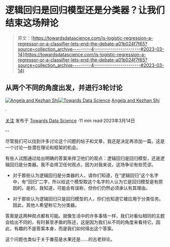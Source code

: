 # 逻辑回归是回归模型还是分类器？让我们结束这场辩论

> 原文：[https://towardsdatascience.com/is-logistic-regression-a-regressor-or-a-classifier-lets-end-the-debate-a01b024f7f65?source=collection_archive---------4-----------------------#2023-03-14](https://towardsdatascience.com/is-logistic-regression-a-regressor-or-a-classifier-lets-end-the-debate-a01b024f7f65?source=collection_archive---------4-----------------------#2023-03-14)

## 从两个不同的角度出发，并进行3轮讨论

[](https://medium.com/@angela.shi?source=post_page-----a01b024f7f65--------------------------------)[![Angela and Kezhan Shi](../Images/a89d678f2f3887c0c2ff3928f9d767b4.png)](https://medium.com/@angela.shi?source=post_page-----a01b024f7f65--------------------------------)[](https://towardsdatascience.com/?source=post_page-----a01b024f7f65--------------------------------)[![Towards Data Science](../Images/a6ff2676ffcc0c7aad8aaf1d79379785.png)](https://towardsdatascience.com/?source=post_page-----a01b024f7f65--------------------------------) [Angela and Kezhan Shi](https://medium.com/@angela.shi?source=post_page-----a01b024f7f65--------------------------------)

·

[关注](https://medium.com/m/signin?actionUrl=https%3A%2F%2Fmedium.com%2F_%2Fsubscribe%2Fuser%2F2bf03e38122e&operation=register&redirect=https%3A%2F%2Ftowardsdatascience.com%2Fis-logistic-regression-a-regressor-or-a-classifier-lets-end-the-debate-a01b024f7f65&user=Angela+and+Kezhan+Shi&userId=2bf03e38122e&source=post_page-2bf03e38122e----a01b024f7f65---------------------post_header-----------) 发布于 [Towards Data Science](https://towardsdatascience.com/?source=post_page-----a01b024f7f65--------------------------------) ·11 min read·2023年3月14日[](https://medium.com/m/signin?actionUrl=https%3A%2F%2Fmedium.com%2F_%2Fvote%2Ftowards-data-science%2Fa01b024f7f65&operation=register&redirect=https%3A%2F%2Ftowardsdatascience.com%2Fis-logistic-regression-a-regressor-or-a-classifier-lets-end-the-debate-a01b024f7f65&user=Angela+and+Kezhan+Shi&userId=2bf03e38122e&source=-----a01b024f7f65---------------------clap_footer-----------)

--

[](https://medium.com/m/signin?actionUrl=https%3A%2F%2Fmedium.com%2F_%2Fbookmark%2Fp%2Fa01b024f7f65&operation=register&redirect=https%3A%2F%2Ftowardsdatascience.com%2Fis-logistic-regression-a-regressor-or-a-classifier-lets-end-the-debate-a01b024f7f65&source=-----a01b024f7f65---------------------bookmark_footer-----------)

尽管我们可以找到许多讨论这个问题的帖子和文章，我还是决定再添加一篇。这是一个讨论一些潜在理论和框架的机会。

有些人试图通过给出明确的答案来捍卫他们的观点：逻辑回归是回归模型，还是逻辑回归是分类器。我不会捍卫任何观点，因为对我来说，这场争论有些荒谬。

+   对于那些认为逻辑回归是分类器的人，请你们知道，在“逻辑回归”这个名字中，有“回归”二字，所以给这个模型取这个名字的人认为它是回归模型是有原因的。是的，我知道，可能会有误称，但你们仍然必须承认有其理由。

+   对于那些认为逻辑回归只是回归模型的人，你们也知道它被应用于分类任务。因此，其他人希望称它为分类器。

答案是这两种观点都有可能。就像生活中的许多事情一样，我们对看似相同的主题会给出不同的，有时甚至矛盾的陈述，这是因为我们从不同的角度来看待它。因此，有趣的不是答案本身，而是我们如何得出这个答案。

这个问题也类似于关于番茄是水果还是……的古老辩论。
